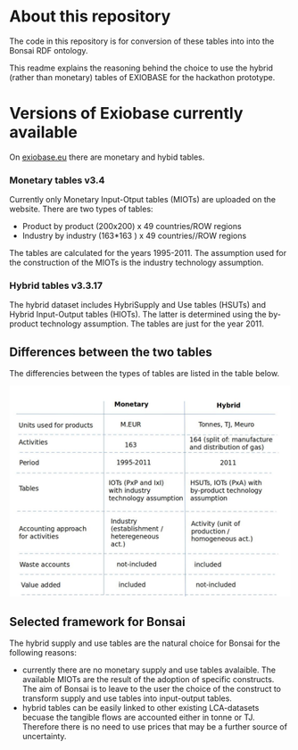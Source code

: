 # About this repository
The code in this repository is for conversion of these tables into into the Bonsai RDF ontology.

This readme explains the reasoning behind the choice to use the hybrid (rather than monetary) tables of EXIOBASE for the hackathon prototype. 


# Versions of Exiobase currently available
On [exiobase.eu](https://www.exiobase.eu/index.php/component/users/?view=login&return=aHR0cHM6Ly93d3cuZXhpb2Jhc2UuZXUvaW5kZXgucGhwL2RhdGEtZG93bmxvYWQvZXhpb2Jhc2UzaHliLzEyNS1leGlvYmFzZS0zLTMtMTctaHN1dC0yMDExL2ZpbGU=&Itemid=251) there are monetary and hybid tables. 

### Monetary tables v3.4

Currently only Monetary Input-Otput tables (MIOTs) are uploaded on the website. There are two types of tables:

- Product by product (200x200) x 49 countries/ROW regions
- Industry by industry (163*163 ) x 49 countries//ROW regions

The tables are calculated for the years 1995-2011. The assumption used for the construction of the MIOTs is the industry technology assumption.

### Hybrid tables v3.3.17

The hybrid dataset includes HybriSupply and Use tables (HSUTs) and Hybrid Input-Output tables (HIOTs). The latter is determined using the by-product technology assumption. The tables are just for the year 2011.

## Differences between the two tables

The differencies between the types of tables are listed in the table below.

![Table](https://github.com/BONSAMURAIS/EXIOBASE-conversion-software/blob/master/differences_exiobase_monetary_physical.jpg)

## Selected framework for Bonsai

The hybrid supply and use tables are the natural choice for Bonsai for the following reasons:

- currently there are no monetary supply and use tables avalaible. The available MIOTs are the result of the adoption of specific constructs. The aim of Bonsai is to leave to the user the choice of the construct to transform supply and use tables into input-output tables.
- hybrid tables can be easily linked to other existing LCA-datasets becuase the tangible flows are accounted either in tonne or TJ. Therefore there is no need to use prices that may be a further source of uncertainty.

